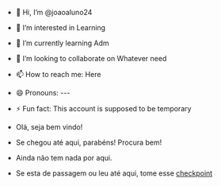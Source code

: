 - 👋 Hi, I’m @joaoaluno24
- 👀 I’m interested in Learning
- 🌱 I’m currently learning Adm
- 💞️ I’m looking to collaborate on Whatever need
- 📫 How to reach me: Here
- 😄 Pronouns: ---
- ⚡ Fun fact: This account is supposed to be temporary

- Olá, seja bem vindo!
- Se chegou até aqui, parabéns! Procura bem!

- Ainda não tem nada por aqui.
- Se esta de passagem ou leu até aqui, tome esse [checkpoint](https://github.com/checkpoint-restore/criu)


<!---
joaoaluno24/joaoaluno24 is a ✨ special ✨ repository because its `README.md` (this file) appears on your GitHub profile.
You can click the Preview link to take a look at your changes.
--->
